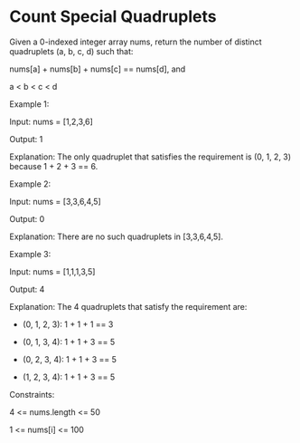 # Count Special Quadruplets

Given a 0-indexed integer array nums, return the number of distinct quadruplets (a, b, c, d) such that:

nums[a] + nums[b] + nums[c] == nums[d], and

a < b < c < d
 

Example 1:

Input: nums = [1,2,3,6]

Output: 1

Explanation: The only quadruplet that satisfies the requirement is (0, 1, 2, 3) because 1 + 2 + 3 == 6.

Example 2:


Input: nums = [3,3,6,4,5]

Output: 0

Explanation: There are no such quadruplets in [3,3,6,4,5].

Example 3:


Input: nums = [1,1,1,3,5]

Output: 4

Explanation: The 4 quadruplets that satisfy the requirement are:

- (0, 1, 2, 3): 1 + 1 + 1 == 3

- (0, 1, 3, 4): 1 + 1 + 3 == 5

- (0, 2, 3, 4): 1 + 1 + 3 == 5

- (1, 2, 3, 4): 1 + 1 + 3 == 5



Constraints:

4 <= nums.length <= 50

1 <= nums[i] <= 100


